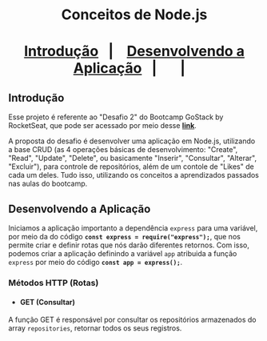 <h1 align="center">Conceitos de Node.js<h1>
  
<p align="center">
  <a href="#introdução">Introdução</a>&nbsp;&nbsp;&nbsp;|&nbsp;&nbsp;&nbsp;
  <a href="#desenvolvendo-a-aplicação">Desenvolvendo a Aplicação</a>&nbsp;&nbsp;&nbsp;|&nbsp;&nbsp;&nbsp;
  <a href="#"></a>&nbsp;&nbsp;&nbsp;|&nbsp;&nbsp;&nbsp;
</p>
  
## Introdução

Esse projeto é referente ao "Desafio 2" do Bootcamp GoStack by RocketSeat, que pode ser acessado por meio desse **[link](https://github.com/Rocketseat/bootcamp-gostack-desafios/tree/master/desafio-conceitos-nodejs)**.

A proposta do desafio é desenvolver uma aplicação em Node.js, utilizando a base CRUD (as 4 operações básicas de desenvolvimento: "Create", "Read", "Update", "Delete", ou basicamente "Inserir", "Consultar", "Alterar", "Excluir"), para controle de repositórios, além de um contole de "Likes" de cada um deles. Tudo isso, utilizando os conceitos a aprendizados passados nas aulas do bootcamp.

## Desenvolvendo a Aplicação

Iniciamos a aplicação importanto a dependência `express` para uma variável, por meio da do código **`const express = require("express");`**, que nos permite criar e definir rotas que nós darão diferentes retornos. Com isso, podemos criar a aplicação definindo a variável `app` atribuida a função `express` por meio do código **`const app = express();`**.

### Métodos HTTP (Rotas)

- #### GET (Consultar)

A função GET é responsável por consultar os repositórios armazenados do array `repositories`, retornar todos os seus registros.

